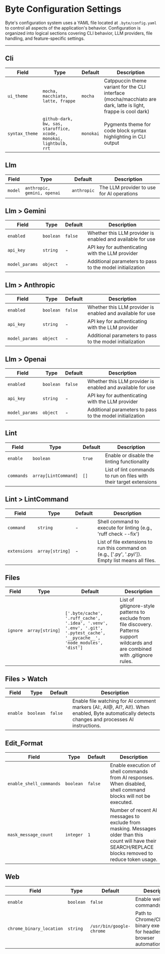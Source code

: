 # Byte Configuration Settings

Byte's configuration system uses a YAML file located at `.byte/config.yaml` to control all aspects of the application's behavior. Configuration is organized into logical sections covering CLI behavior, LLM providers, file handling, and feature-specific settings.

---

## Cli

| Field          | Type                                                               | Default   | Description                                                                                                    |
| -------------- | ------------------------------------------------------------------ | --------- | -------------------------------------------------------------------------------------------------------------- |
| `ui_theme`     | `mocha, macchiato, latte, frappe`                                  | `mocha`   | Catppuccin theme variant for the CLI interface (mocha/macchiato are dark, latte is light, frappe is cool dark) |
| `syntax_theme` | `github-dark, bw, sas, staroffice, xcode, monokai, lightbulb, rrt` | `monokai` | Pygments theme for code block syntax highlighting in CLI output                                                |

## Llm

| Field   | Type                        | Default     | Description                               |
| ------- | --------------------------- | ----------- | ----------------------------------------- |
| `model` | `anthropic, gemini, openai` | `anthropic` | The LLM provider to use for AI operations |

## Llm > Gemini

| Field          | Type      | Default | Description                                                |
| -------------- | --------- | ------- | ---------------------------------------------------------- |
| `enabled`      | `boolean` | `false` | Whether this LLM provider is enabled and available for use |
| `api_key`      | `string`  | -       | API key for authenticating with the LLM provider           |
| `model_params` | `object`  | -       | Additional parameters to pass to the model initialization  |

## Llm > Anthropic

| Field          | Type      | Default | Description                                                |
| -------------- | --------- | ------- | ---------------------------------------------------------- |
| `enabled`      | `boolean` | `false` | Whether this LLM provider is enabled and available for use |
| `api_key`      | `string`  | -       | API key for authenticating with the LLM provider           |
| `model_params` | `object`  | -       | Additional parameters to pass to the model initialization  |

## Llm > Openai

| Field          | Type      | Default | Description                                                |
| -------------- | --------- | ------- | ---------------------------------------------------------- |
| `enabled`      | `boolean` | `false` | Whether this LLM provider is enabled and available for use |
| `api_key`      | `string`  | -       | API key for authenticating with the LLM provider           |
| `model_params` | `object`  | -       | Additional parameters to pass to the model initialization  |

## Lint

| Field      | Type                 | Default | Description                                                        |
| ---------- | -------------------- | ------- | ------------------------------------------------------------------ |
| `enable`   | `boolean`            | `true`  | Enable or disable the linting functionality                        |
| `commands` | `array[LintCommand]` | `[]`    | List of lint commands to run on files with their target extensions |

## Lint > LintCommand

| Field        | Type            | Default | Description                                                                                         |
| ------------ | --------------- | ------- | --------------------------------------------------------------------------------------------------- |
| `command`    | `string`        | -       | Shell command to execute for linting (e.g., 'ruff check --fix')                                     |
| `extensions` | `array[string]` | -       | List of file extensions to run this command on (e.g., ['.py', '.pyi']). Empty list means all files. |

## Files

| Field    | Type            | Default                                                                                                                    | Description                                                                                                                         |
| -------- | --------------- | -------------------------------------------------------------------------------------------------------------------------- | ----------------------------------------------------------------------------------------------------------------------------------- |
| `ignore` | `array[string]` | `['.byte/cache', '.ruff_cache', '.idea', '.venv', '.env', '.git', '.pytest_cache', '__pycache__', 'node_modules', 'dist']` | List of gitignore-style patterns to exclude from file discovery. Patterns support wildcards and are combined with .gitignore rules. |

## Files > Watch

| Field    | Type      | Default | Description                                                                                                                                       |
| -------- | --------- | ------- | ------------------------------------------------------------------------------------------------------------------------------------------------- |
| `enable` | `boolean` | `false` | Enable file watching for AI comment markers (AI:, AI@, AI?, AI!). When enabled, Byte automatically detects changes and processes AI instructions. |

## Edit_Format

| Field                   | Type      | Default | Description                                                                                                                                               |
| ----------------------- | --------- | ------- | --------------------------------------------------------------------------------------------------------------------------------------------------------- |
| `enable_shell_commands` | `boolean` | `false` | Enable execution of shell commands from AI responses. When disabled, shell command blocks will not be executed.                                           |
| `mask_message_count`    | `integer` | `1`     | Number of recent AI messages to exclude from masking. Messages older than this count will have their SEARCH/REPLACE blocks removed to reduce token usage. |

## Web

| Field                    | Type      | Default                  | Description                                                               |
| ------------------------ | --------- | ------------------------ | ------------------------------------------------------------------------- |
| `enable`                 | `boolean` | `false`                  | Enable web commands                                                       |
| `chrome_binary_location` | `string`  | `/usr/bin/google-chrome` | Path to Chrome/Chromium binary executable for headless browser automation |
